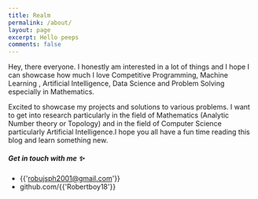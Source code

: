 ```yaml
---
title: Realm 
permalink: /about/
layout: page
excerpt: Hello peeps
comments: false
---
```


Hey, there everyone. I honestly am interested in a lot of things and I hope I can showcase how much I love Competitive Programming, Machine Learning , Artificial Intelligence, Data Science and Problem Solving especially in Mathematics.  

Excited to showcase my projects and solutions to various problems. I want to get into research particularly in the field of Mathematics (Analytic Number theory or Topology) and in the field of Computer Science particularly Artificial Intelligence.I hope you all have a fun time reading this blog and learn something new.

##### Get in touch with me ✨

- {{'robujsph2001@gmail.com'}}
- github.com/{{'Robertboy18'}}
